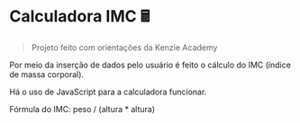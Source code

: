 # Calculadora IMC 🖩

> Projeto feito com orientações da Kenzie Academy 

Por meio da inserção de dados pelo usuário é feito o cálculo do IMC (índice de massa corporal).

Há o uso de JavaScript para a calculadora funcionar.

Fórmula do IMC: peso / (altura * altura)